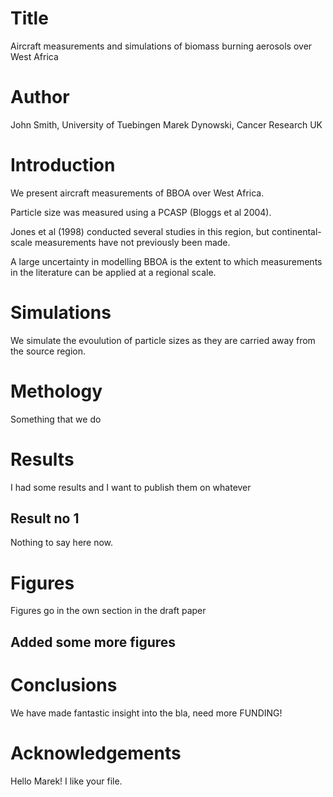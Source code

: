 # Title
Aircraft measurements and simulations of biomass burning aerosols over West Africa

# Author
John Smith, University of Tuebingen
Marek Dynowski, Cancer Research UK

# Introduction
We present aircraft measurements of BBOA over West Africa.

Particle size was measured using a PCASP (Bloggs et al 2004).

Jones et al (1998) conducted several studies in this region, but 
continental-scale measurements have not previously been made.

A large uncertainty in modelling BBOA is the extent to which 
measurements in the literature can be applied at a regional scale.

# Simulations

We simulate the evoulution of particle sizes as they are carried 
away from the source region.

# Methology 
Something that we do

# Results 
I had some results and I want to publish them on whatever
## Result no 1 
Nothing to say here now. 

# Figures
Figures go in the own section in the draft paper

## Added some more figures 

# Conclusions 
We have made fantastic insight into the bla, need more 
FUNDING! 

# Acknowledgements
Hello Marek! I like your file.
